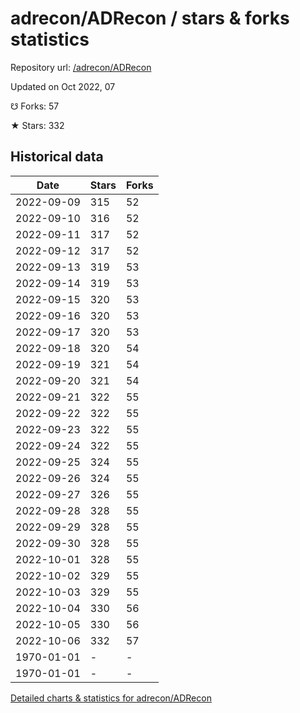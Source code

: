 # adrecon/ADRecon / stars & forks statistics

Repository url: [/adrecon/ADRecon](https://github.com/adrecon/ADRecon)

Updated on Oct 2022, 07

☋ Forks: 57

★ Stars: 332

## Historical data
| Date | Stars | Forks |
|------|-------|-------|
| 2022-09-09 | 315 | 52 | 
| 2022-09-10 | 316 | 52 | 
| 2022-09-11 | 317 | 52 | 
| 2022-09-12 | 317 | 52 | 
| 2022-09-13 | 319 | 53 | 
| 2022-09-14 | 319 | 53 | 
| 2022-09-15 | 320 | 53 | 
| 2022-09-16 | 320 | 53 | 
| 2022-09-17 | 320 | 53 | 
| 2022-09-18 | 320 | 54 | 
| 2022-09-19 | 321 | 54 | 
| 2022-09-20 | 321 | 54 | 
| 2022-09-21 | 322 | 55 | 
| 2022-09-22 | 322 | 55 | 
| 2022-09-23 | 322 | 55 | 
| 2022-09-24 | 322 | 55 | 
| 2022-09-25 | 324 | 55 | 
| 2022-09-26 | 324 | 55 | 
| 2022-09-27 | 326 | 55 | 
| 2022-09-28 | 328 | 55 | 
| 2022-09-29 | 328 | 55 | 
| 2022-09-30 | 328 | 55 | 
| 2022-10-01 | 328 | 55 | 
| 2022-10-02 | 329 | 55 | 
| 2022-10-03 | 329 | 55 | 
| 2022-10-04 | 330 | 56 | 
| 2022-10-05 | 330 | 56 | 
| 2022-10-06 | 332 | 57 | 
| 1970-01-01 | - | - | 
| 1970-01-01 | - | - | 


[Detailed charts & statistics for adrecon/ADRecon](https://reviewgithub.com/rep/adrecon/ADRecon)
